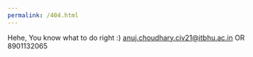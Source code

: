 ```yaml
---
permalink: /404.html
---
```

Hehe, You know what to do right :)
anuj.choudhary.civ21@itbhu.ac.in 
OR 
8901132065

